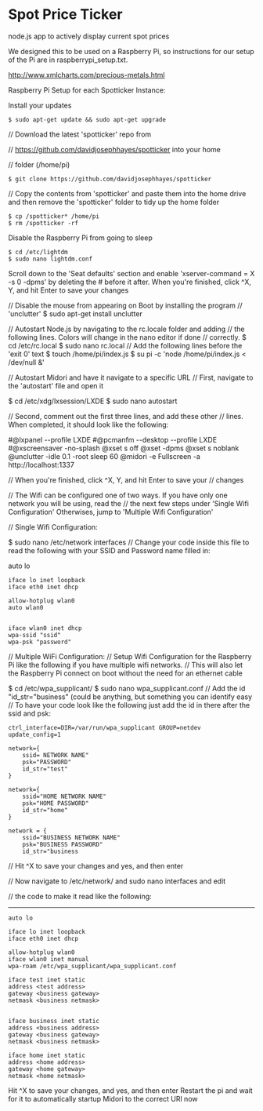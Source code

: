 Spot Price Ticker
==========

node.js app to actively display current spot prices

We designed this to be used on a Raspberry Pi, so instructions for our setup of the Pi are in raspberrypi_setup.txt.

http://www.xmlcharts.com/precious-metals.html

Raspberry Pi Setup for each Spotticker Instance:

Install your updates

    $ sudo apt-get update && sudo apt-get upgrade

// Download the latest 'spotticker' repo from

// https://github.com/davidjosephhayes/spotticker into your home

// folder (/home/pi)

    $ git clone https://github.com/davidjosephhayes/spotticker

// Copy the contents from 'spotticker' and paste them into the home drive and then remove the 'spotticker' folder to tidy up the home folder
    
    $ cp /spotticker* /home/pi
    $ rm /spotticker -rf

Disable the Raspberry Pi from going to sleep

    $ cd /etc/lightdm
    $ sudo nano lightdm.conf

Scroll down to the 'Seat defaults' section and enable 'xserver-command = X -s 0 -dpms' by deleting the # before it after. When you're finished, click ^X, Y, and hit Enter to save your changes

// Disable the mouse from appearing on Boot by installing the program
// 'unclutter'
$ sudo apt-get install unclutter

// Autostart Node.js by navigating to the rc.locale folder and adding
// the following lines. Colors will change in the nano editor if done
// correctly.
$ cd /etc/rc.local
$ sudo nano rc.local
// Add the following lines before the 'exit 0' text
$ touch /home/pi/index.js
$ su pi -c 'node /home/pi/index.js < /dev/null &'

// Autostart Midori and have it navigate to a specific URL
// First, navigate to the 'autostart' file and open it

$ cd /etc/xdg/lxsession/LXDE
$ sudo nano autostart

// Second, comment out the first three lines, and add these other
// lines. When completed, it should look like the following:

#@lxpanel --profile LXDE
#@pcmanfm --desktop --profile LXDE
#@xscreensaver -no-splash
@xset s off
@xset -dpms
@xset s noblank
@unclutter -idle 0.1 -root
sleep 60
@midori -e Fullscreen -a http://localhost:1337

// When you're finished, click ^X, Y, and hit Enter to save your
// changes

// The Wifi can be configured one of two ways. If you have only one network you will be using, read the
// the next few steps under 'Single Wifi Configuration' Otherwises, jump to 'Multiple Wifi Configuration'
 
// Single Wifi Configuration: 

$ sudo nano /etc/network interfaces
// Change your code inside this file to read the following with your SSID and Password name filled in:

auto lo
     
    iface lo inet loopback
    iface eth0 inet dhcp
     
    allow-hotplug wlan0
    auto wlan0
     
     
    iface wlan0 inet dhcp
    wpa-ssid "ssid"
    wpa-psk "password"

// Multiple WiFi Configuration:
// Setup Wifi Configuration for the Raspberry Pi like the following if you have multiple wifi networks.
// This will also let the Raspberry Pi connect on boot without the need for an ethernet cable
 
$  cd /etc/wpa_supplicant/
$  sudo nano wpa_supplicant.conf
// Add the id "id_str="business" (could be anything, but something you can identify easy
// To have your code look like the following just add the id in there after the ssid and psk:

    ctrl_interface=DIR=/var/run/wpa_supplicant GROUP=netdev
    update_config=1

    network={
        ssid= NETWORK NAME"
        psk="PASSWORD"
        id_str="test"
    }

    network={
        ssid="HOME NETWORK NAME"
        psk="HOME PASSWORD"
        id_str="home"
    }

    network = {
        ssid="BUSINESS NETWORK NAME"
        psk="BUSINESS PASSWORD"
        id_str="business


// Hit ^X to save your changes and yes, and then enter

// Now navigate to /etc/network/ and sudo nano interfaces and edit

// the code to make it read like the following: 

---------------------------------------------------------------

    auto lo

    iface lo inet loopback
    iface eth0 inet dhcp

    allow-hotplug wlan0
    iface wlan0 inet manual
    wpa-roam /etc/wpa_supplicant/wpa_supplicant.conf

    iface test inet static
    address <test address>
    gateway <business gateway>
    netmask <business netmask>


    iface business inet static
    address <business address>
    gateway <business gateway>
    netmask <business netmask>

    iface home inet static
    address <home address>
    gateway <home gateway>
    netmask <home netmask>

Hit ^X to save your changes, and yes, and then enter
Restart the pi and wait for it to automatically startup 
Midori to the correct URl now
